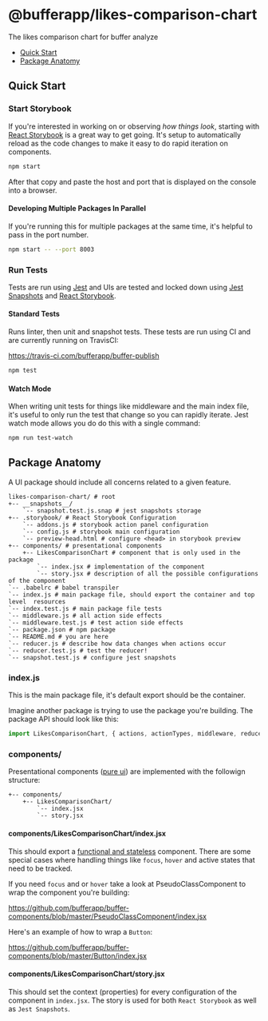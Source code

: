 # @bufferapp/likes-comparison-chart

The likes comparison chart for buffer analyze

- [Quick Start](#quick-start)
- [Package Anatomy](#component-anatomy)

## Quick Start

### Start Storybook

If you're interested in working on or observing _how things look_, starting with [React Storybook](https://storybook.js.org/) is a great way to get going. It's setup to automatically reload as the code changes to make it easy to do rapid iteration on components.


```sh
npm start
```

After that copy and paste the host and port that is displayed on the console into a browser.

#### Developing Multiple Packages In Parallel

If you're running this for multiple packages at the same time, it's helpful to pass in the port number.

```sh
npm start -- --port 8003
```

### Run Tests

Tests are run using [Jest](https://facebook.github.io/jest/) and UIs are tested and locked down using [Jest Snapshots](https://facebook.github.io/jest/docs/snapshot-testing.html) and [React Storybook](https://storybook.js.org/).

#### Standard Tests

Runs linter, then unit and snapshot tests. These tests are run using CI and are currently running on TravisCI:

https://travis-ci.com/bufferapp/buffer-publish

```bash
npm test
```

#### Watch Mode

When writing unit tests for things like middleware and the main index file, it's useful to only run the test that change so you can rapidly iterate. Jest watch mode allows you do do this with a single command:

```sh
npm run test-watch
```

## Package Anatomy

A UI package should include all concerns related to a given feature.

```
likes-comparison-chart/ # root
+-- __snapshots__/
    `-- snapshot.test.js.snap # jest snapshots storage
+-- .storybook/ # React Storybook Configuration
    `-- addons.js # storybook action panel configuration
    `-- config.js # storybook main configuration
    `-- preview-head.html # configure <head> in storybook preview
+-- components/ # presentational components
    +-- LikesComparisonChart # component that is only used in the package
        `-- index.jsx # implementation of the component
        `-- story.jsx # description of all the possible configurations of the component
`-- .babelrc # babel transpiler
`-- index.js # main package file, should export the container and top level  resources
`-- index.test.js # main package file tests
`-- middleware.js # all action side effects
`-- middleware.test.js # test action side effects
`-- package.json # npm package
`-- README.md # you are here
`-- reducer.js # describe how data changes when actions occur
`-- reducer.test.js # test the reducer!
`-- snapshot.test.js # configure jest snapshots
```

### index.js

This is the main package file, it's default export should be the container.

Imagine another package is trying to use the package you're building. The package API should look like this:

```js
import LikesComparisonChart, { actions, actionTypes, middleware, reducer } from '@bufferapp/likes-comparison-chart';
```

### components/

Presentational components ([pure ui](https://rauchg.com/2015/pure-ui)) are implemented with the followign structure:

```
+-- components/
    +-- LikesComparisonChart/
        `-- index.jsx
        `-- story.jsx
```

#### components/LikesComparisonChart/index.jsx

This should export a [functional and stateless](https://medium.com/@housecor/react-stateless-functional-components-nine-wins-you-might-have-overlooked-997b0d933dbc#.ukhlhrqlw) component. There are some special cases where handling things like `focus`, `hover` and active states that need to be tracked.

If you need `focus` and or `hover` take a look at PseudoClassComponent to wrap the component you're building:

https://github.com/bufferapp/buffer-components/blob/master/PseudoClassComponent/index.jsx

Here's an example of how to wrap a `Button`:

https://github.com/bufferapp/buffer-components/blob/master/Button/index.jsx

#### components/LikesComparisonChart/story.jsx

This should set the context (properties) for every configuration of the component in `index.jsx`. The story is used for both `React Storybook` as well as `Jest Snapshots`.

